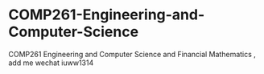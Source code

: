 # COMP261-Engineering-and-Computer-Science
COMP261 Engineering and Computer Science and Financial Mathematics , add me wechat iuww1314
